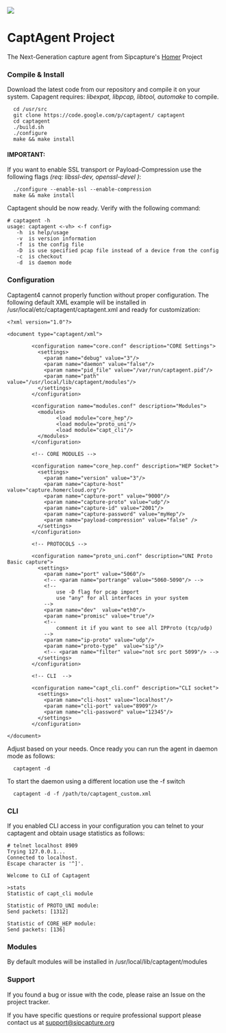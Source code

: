 ![](http://i.imgur.com/3kEIR.png)

CaptAgent Project
=========

The Next-Generation capture agent from Sipcapture's [Homer](https://github.com/sipcapture/homer) Project


### Compile & Install

Download the latest code from our repository and compile it on your system.
Capagent requires: *libexpat, libpcap, libtool, automake* to compile.
```
  cd /usr/src
  git clone https://code.google.com/p/captagent/ captagent
  cd captagent
  ./build.sh
  ./configure
  make && make install
```
  
#### IMPORTANT: 
If you want to enable SSL transport or Payload-Compression use the following flags *(req: libssl-dev, openssl-devel )*:

```
  ./configure --enable-ssl --enable-compression
  make && make install
```

Captagent should be now ready. Verify with the following command:

```
# captagent -h
usage: captagent <-vh> <-f config>
   -h  is help/usage
   -v  is version information
   -f  is the config file
   -D  is use specified pcap file instead of a device from the config
   -c  is checkout
   -d  is daemon mode
```

### Configuration
Captagent4 cannot properly function without proper configuration. The following default XML example will be installed in /usr/local/etc/captagent/captagent.xml and ready for customization:  
```
<?xml version="1.0"?>

<document type="captagent/xml">

        <configuration name="core.conf" description="CORE Settings">
          <settings>
            <param name="debug" value="3"/>
            <param name="daemon" value="false"/>
            <param name="pid_file" value="/var/run/captagent.pid"/>
            <param name="path" value="/usr/local/lib/captagent/modules"/>
          </settings>
        </configuration>

        <configuration name="modules.conf" description="Modules">
          <modules>
                <load module="core_hep"/>
                <load module="proto_uni"/>
                <load module="capt_cli"/>
          </modules>
        </configuration>

        <!-- CORE MODULES -->

        <configuration name="core_hep.conf" description="HEP Socket">
          <settings>
            <param name="version" value="3"/>
            <param name="capture-host" value="capture.homercloud.org"/>
            <param name="capture-port" value="9000"/>
            <param name="capture-proto" value="udp"/>
            <param name="capture-id" value="2001"/>
            <param name="capture-password" value="myHep"/>
            <param name="payload-compression" value="false" />
          </settings>
        </configuration>

        <!-- PROTOCOLS -->

        <configuration name="proto_uni.conf" description="UNI Proto Basic capture">
          <settings>
            <param name="port" value="5060"/>
            <!-- <param name="portrange" value="5060-5090"/> -->
            <!--
                use -D flag for pcap import
                use "any" for all interfaces in your system
            -->
            <param name="dev"  value="eth0"/>
            <param name="promisc" value="true"/>
            <!--
                comment it if you want to see all IPProto (tcp/udp)
            -->
            <param name="ip-proto" value="udp"/>
            <param name="proto-type"  value="sip"/>
            <!-- <param name="filter" value="not src port 5099"/> -->
          </settings>
        </configuration>

        <!-- CLI  -->

        <configuration name="capt_cli.conf" description="CLI socket">
          <settings>
            <param name="cli-host" value="localhost"/>
            <param name="cli-port" value="8909"/>
            <param name="cli-password" value="12345"/>
          </settings>
        </configuration>

</document>
```

Adjust based on your needs. Once ready you can run the agent in daemon mode as follows:
```
  captagent -d
```

To start the daemon using a different location use the -f switch
```
  captagent -d -f /path/to/captagent_custom.xml
```

### CLI
If you enabled CLI access in your configuration you can telnet to your captagent and obtain usage statistics as follows:
```
# telnet localhost 8909
Trying 127.0.0.1...
Connected to localhost.
Escape character is '^]'.

Welcome to CLI of Captagent

>stats
Statistic of capt_cli module

Statistic of PROTO_UNI module:
Send packets: [1312]

Statistic of CORE_HEP module:
Send packets: [136]
```

### Modules
By default modules will be installed in /usr/local/lib/captagent/modules

### Support
If you found a bug or issue with the code, please raise an Issue on the project tracker.

If you have specific questions or require professional support please contact us at support@sipcapture.org

